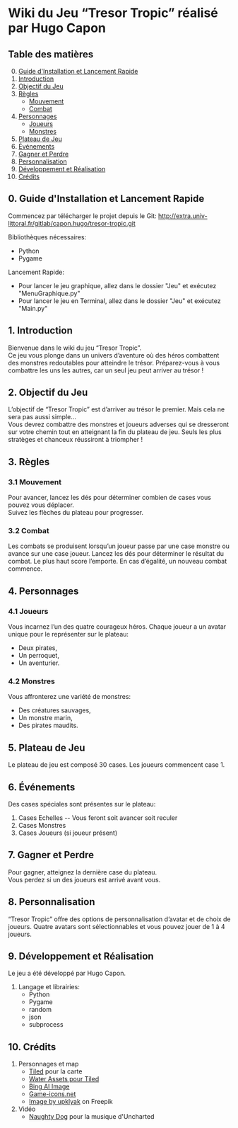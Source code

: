 # Wiki du Jeu “Tresor Tropic” réalisé par Hugo Capon

## Table des matières

0. [Guide d'Installation et Lancement Rapide](#guide-d'Installation-et-lancement-rapide)
1.  [Introduction](#introduction)
2.  [Objectif du Jeu](#objectif-du-jeu)
3.  [Règles](#regles)
    -   [Mouvement](#mouvement)
    -   [Combat](#combat)
4.  [Personnages](#personnages)
    -   [Joueurs](#joueurs)
    -   [Monstres](#monstres)
5.  [Plateau de Jeu](#plateau-de-jeu)
6.  [Événements](#evenements)
7.  [Gagner et Perdre](#gagner-et-perdre)
8.  [Personnalisation](#personnalisation)
9.  [Développement et Réalisation](#developpement-et-realisation)
10.  [Crédits](#credits)


## 0. Guide d'Installation et Lancement Rapide


Commencez par télécharger le projet depuis le Git:
<http://extra.univ-littoral.fr/gitlab/capon.hugo/tresor-tropic.git>


Bibliothèques nécessaires:
- Python
- Pygame

Lancement Rapide:
- Pour lancer le jeu graphique, allez dans le dossier "Jeu" et exécutez  "MenuGraphique.py"
- Pour lancer le jeu en Terminal, allez dans le dossier "Jeu" et exécutez  "Main.py"

## 1. Introduction

Bienvenue dans le wiki du jeu “Tresor Tropic”.  
Ce jeu vous plonge dans un univers d’aventure où des héros combattent des monstres redoutables pour atteindre le trésor. Préparez-vous à vous combattre les uns les autres, car un seul jeu peut arriver au trésor !

## 2. Objectif du Jeu

L’objectif de “Tresor Tropic” est d’arriver au trésor le premier. Mais cela ne sera pas aussi simple…  
Vous devrez combattre des monstres et joueurs adverses qui se dresseront sur votre chemin tout en atteignant la fin du plateau de jeu. Seuls les plus stratèges et chanceux réussiront à triompher !

## 3. Règles

### 3.1 Mouvement

Pour avancer, lancez les dés pour déterminer combien de cases vous pouvez vous déplacer.  
Suivez les flèches du plateau pour progresser.

### 3.2 Combat

Les combats se produisent lorsqu’un joueur passe par une case monstre ou avance sur une case joueur. Lancez les dés pour déterminer le résultat du combat. Le plus haut score l’emporte. En cas d’égalité, un nouveau combat commence.


## 4. Personnages

### 4.1 Joueurs

Vous incarnez l’un des quatre courageux héros. Chaque joueur a un avatar unique pour le représenter sur le plateau:
- Deux pirates,
- Un perroquet,
- Un aventurier.


### 4.2 Monstres

Vous affronterez une variété de monstres: 
- Des créatures sauvages, 
- Un monstre marin, 
- Des pirates maudits.

## 5. Plateau de Jeu

Le plateau de jeu est composé 30 cases.
Les joueurs commencent case 1.

## 6. Événements

Des cases spéciales sont présentes sur le plateau:

1.  Cases Echelles
-- Vous feront soit avancer soit reculer
3.  Cases Monstres
4.  Cases Joueurs (si joueur présent)

## 7. Gagner et Perdre

Pour gagner, atteignez la dernière case du plateau.  
Vous perdez si un des joueurs est arrivé avant vous.

## 8. Personnalisation

“Tresor Tropic” offre des options de personnalisation d’avatar et de choix de joueurs. 
Quatre avatars sont sélectionnables et vous pouvez jouer de 1 à 4 joueurs.

## 9. Développement et Réalisation

Le jeu a été développé par Hugo Capon.  

1. Langage et librairies:
	- Python
	- Pygame
	- random
	- json
	- subprocess

## 10. Crédits

1.  Personnages et map
    -   [Tiled](https://www.mapeditor.org/) pour la carte
    -    [Water Assets pour Tiled](https://ninjikin.itch.io/water)
    -   [Bing AI Image](https://www.bing.com/create)
    - [Game-icons.net](https://game-icons.net/)
    - <a href="https://www.freepik.com/free-vector/wooden-gold-buttons-ui-game_12760665.htm#query=button%20asset&position=34&from_view=keyword&track=ais">Image by upklyak</a> on Freepik
2. Vidéo
   -  [Naughty Dog](https://www.naughtydog.com/) pour la musique d'Uncharted
    

